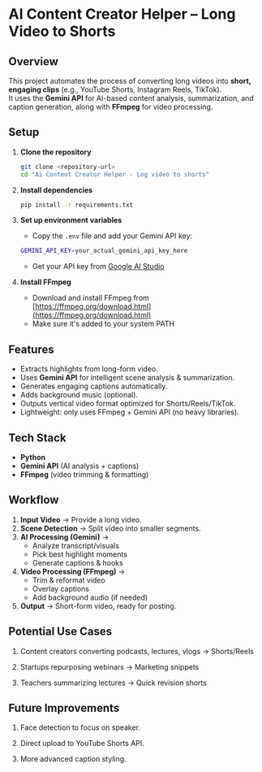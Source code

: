 # AI Content Creator Helper – Long Video to Shorts

## Overview

This project automates the process of converting long videos into **short, engaging clips** (e.g., YouTube Shorts, Instagram Reels, TikTok).  
It uses the **Gemini API** for AI-based content analysis, summarization, and caption generation, along with **FFmpeg** for video processing.

## Setup

1. **Clone the repository**

   ```bash
   git clone <repository-url>
   cd "Ai Content Creator Helper - Log video to shorts"
   ```

2. **Install dependencies**

   ```bash
   pip install -r requirements.txt
   ```

3. **Set up environment variables**

   - Copy the `.env` file and add your Gemini API key:

   ```bash
   GEMINI_API_KEY=your_actual_gemini_api_key_here
   ```

   - Get your API key from [Google AI Studio](https://makersuite.google.com/app/apikey)

4. **Install FFmpeg**
   - Download and install FFmpeg from [https://ffmpeg.org/download.html](https://ffmpeg.org/download.html)
   - Make sure it's added to your system PATH

## Features

- Extracts highlights from long-form video.
- Uses **Gemini API** for intelligent scene analysis & summarization.
- Generates engaging captions automatically.
- Adds background music (optional).
- Outputs vertical video format optimized for Shorts/Reels/TikTok.
- Lightweight: only uses FFmpeg + Gemini API (no heavy libraries).

## Tech Stack

- **Python**
- **Gemini API** (AI analysis + captions)
- **FFmpeg** (video trimming & formatting)

## Workflow

1. **Input Video** → Provide a long video.
2. **Scene Detection** → Split video into smaller segments.
3. **AI Processing (Gemini)** →
   - Analyze transcript/visuals
   - Pick best highlight moments
   - Generate captions & hooks
4. **Video Processing (FFmpeg)** →
   - Trim & reformat video
   - Overlay captions
   - Add background audio (if needed)
5. **Output** → Short-form video, ready for posting.

## Potential Use Cases

1. Content creators converting podcasts, lectures, vlogs → Shorts/Reels

2. Startups repurposing webinars → Marketing snippets

3. Teachers summarizing lectures → Quick revision shorts

## Future Improvements

1. Face detection to focus on speaker.

2. Direct upload to YouTube Shorts API.

3. More advanced caption styling.
